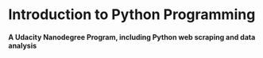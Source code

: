 # Introduction to Python Programming

#### A Udacity Nanodegree Program, including Python web scraping and data analysis
